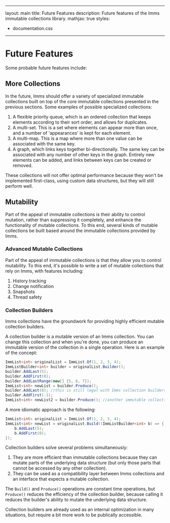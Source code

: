 ***
layout: main
title: Future Features
description: Future features of the Imms immutable collections library.
mathjax: true
styles:
  - documentation.css

***
# Future Features
Some probable future features include:

## More Collections
In the future, Imms should offer a variety of specialized immutable collections built on top of the core immutable collections presented in the previous sections. Some examples of possible specialized collections:

1. A flexible priority queue, which is an ordered collection that keeps elements according to their sort order, and allows for duplicates.
2. A multi-set. This is a set where elements can appear more than once, and a number of 'appearances' is kept for each element.
3. A multi-map. This is a map where more than one value can be associated with the same key.
4. A graph, which links keys together bi-directionally. The same key can be associated with any number of other keys in the graph. Entirely new elements can be added, and links between keys can be created or removed.

These collections will not offer optimal performance because they won't be implemented first-class, using custom data structures, but they will still perform well.

## Mutability
Part of the appeal of immutable collections is their ability to control mutation, rather than suppressing it completely, and enhance the functionality of mutable collections. To this end, several kinds of mutable collections be built based around the immutable collections provided by Imms.

### Advanced Mutable Collections
Part of the appeal of immutable collections is that they allow you to control mutability. To this end, it's possible to write a set of mutable collections that rely on Imms, with features including:

1. History tracking
2. Change notification
3. Snapshots
4. Thread safety

### Collection Builders
Imms collections have the groundwork for providing highly efficient mutable collection builders.

A collection builder is a mutable version of an Imms collection. You can change this collection and when you're done, you can produce an immutable version of the collection in a single operation. Here is an example of the concept:

```csharp
ImmList<int> originalList = ImmList.Of(1, 2, 3, 4);
ImmListBuilder<int> builder = originalList.Builder();
builder.AddLast(5);
builder.AddFirst(0);
builder.AddLastRange(new[] {5, 6, 7});
ImmList<int> newList = builder.Produce();
builder.AddLast(8); //this is still legal with Imms collection builders.
builder.AddFirst(-1);
ImmList<int> newList2 = builder.Produce(); //another immutable collection
```

A more idiomatic approach is the following:

```csharp
ImmList<int> originalList = ImmList.Of(1, 2, 3, 4);
ImmList<int> newList = originalList.Build((ImmListBuilder<int> b) => {
	b.AddLast(5);
	b.AddFirst(0);
});
```

Collection builders solve several problems simultaneously:

1. They are more efficient than immutable collections because they can mutate parts of the underlying data structure (but only those parts that cannot be accessed by any other collection).
2. They can be used as a compatibility layer between Imms collections and an interface that expects a mutable collection.

The `Build()` and `Produce()` operations are constant time operations, but `Produce()` reduces the efficiency of the collection builder, because calling it reduces the builder's ability to mutate the underlying data structure.
	
Collection builders are already used as an internal optimization in many situations, but require a bit more work to be publically accessible.